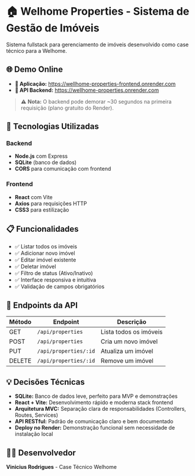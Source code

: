 # 🏠 Welhome Properties - Sistema de Gestão de Imóveis

Sistema fullstack para gerenciamento de imóveis desenvolvido como case técnico para a Welhome.

## 🌐 Demo Online

- **🚀 Aplicação:** https://wellhome-properties-frontend.onrender.com
- **🔌 API Backend:** https://wellhome-properties.onrender.com

> ⚠️ **Nota:** O backend pode demorar ~30 segundos na primeira requisição (plano gratuito do Render).

## 🚀 Tecnologias Utilizadas

### Backend
- **Node.js** com Express
- **SQLite** (banco de dados)
- **CORS** para comunicação com frontend

### Frontend
- **React** com Vite
- **Axios** para requisições HTTP
- **CSS3** para estilização

## 📋 Funcionalidades

- ✅ Listar todos os imóveis
- ✅ Adicionar novo imóvel
- ✅ Editar imóvel existente
- ✅ Deletar imóvel
- ✅ Filtro de status (Ativo/Inativo)
- ✅ Interface responsiva e intuitiva
- ✅ Validação de campos obrigatórios

## 🎯 Endpoints da API

| Método | Endpoint | Descrição |
|--------|----------|-----------|
| GET | `/api/properties` | Lista todos os imóveis |
| POST | `/api/properties` | Cria um novo imóvel |
| PUT | `/api/properties/:id` | Atualiza um imóvel |
| DELETE | `/api/properties/:id` | Remove um imóvel |

## 💡 Decisões Técnicas

- **SQLite:** Banco de dados leve, perfeito para MVP e demonstrações
- **React + Vite:** Desenvolvimento rápido e moderna stack frontend
- **Arquitetura MVC:** Separação clara de responsabilidades (Controllers, Routes, Services)
- **API RESTful:** Padrão de comunicação claro e bem documentado
- **Deploy no Render:** Demonstração funcional sem necessidade de instalação local

## 👨‍💻 Desenvolvedor

**Vinicius Rodrigues** - Case Técnico Welhome

